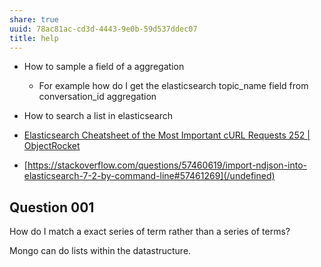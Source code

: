 ```yaml
---
share: true
uuid: 78ac81ac-cd3d-4443-9e0b-59d537ddec07
title: help
---
```

* How to sample a field of a aggregation
  * For example how do I get the elasticsearch topic_name field from conversation_id aggregation
* How to search a list in elasticsearch

* [Elasticsearch Cheatsheet of the Most Important cURL Requests 252 | ObjectRocket](https://kb.objectrocket.com/elasticsearch/elasticsearch-cheatsheet-of-the-most-important-curl-requests-252)
* [https://stackoverflow.com/questions/57460619/import-ndjson-into-elasticsearch-7-2-by-command-line#57461269](/undefined)

## Question 001

How do I match a exact series of term rather than a series of terms?

Mongo can do lists within the datastructure.
